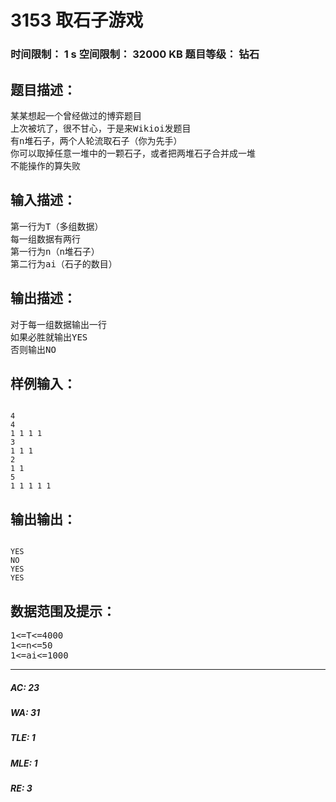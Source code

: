 # 3153 取石子游戏   
### 时间限制： 1 s     空间限制： 32000 KB     题目等级： 钻石  
## 题目描述：  

<pre>
某某想起一个曾经做过的博弈题目
上次被坑了，很不甘心，于是来Wikioi发题目
有n堆石子，两个人轮流取石子（你为先手）
你可以取掉任意一堆中的一颗石子，或者把两堆石子合并成一堆
不能操作的算失败
</pre>
  
  
## 输入描述：  

<pre>
第一行为T（多组数据）
每一组数据有两行
第一行为n（n堆石子）
第二行为ai（石子的数目）
</pre>
  
  
## 输出描述：  

<pre>
对于每一组数据输出一行
如果必胜就输出YES
否则输出NO
</pre>
  
  
## 样例输入：  

<pre><code>
4  
4  
1 1 1 1  
3  
1 1 1  
2  
1 1  
5  
1 1 1 1 1
</code></pre>
  
  
## 输出输出：  

<pre><code>
YES  
NO  
YES  
YES
</code></pre>
  
  
## 数据范围及提示：  

<pre>
1<=T<=4000
1<=n<=50
1<=ai<=1000
</pre>
  
  
***  

##### AC: 23  
##### WA: 31  
##### TLE: 1  
##### MLE: 1  
##### RE: 3  
